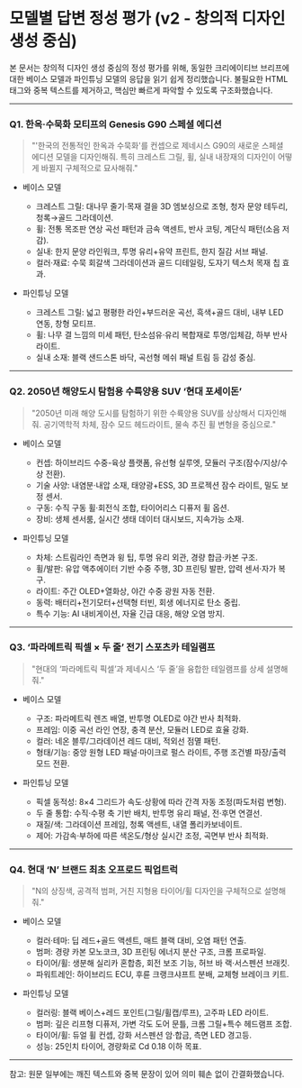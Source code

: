# 모델별 답변 정성 평가 (v2 - 창의적 디자인 생성 중심)

본 문서는 창의적 디자인 생성 중심의 정성 평가를 위해, 동일한 크리에이티브 브리프에 대한 베이스 모델과 파인튜닝 모델의 응답을 읽기 쉽게 정리했습니다. 불필요한 HTML 태그와 중복 텍스트를 제거하고, 핵심만 빠르게 파악할 수 있도록 구조화했습니다.

---

### Q1. 한옥·수묵화 모티프의 Genesis G90 스페셜 에디션

> "'한국의 전통적인 한옥과 수묵화'를 컨셉으로 제네시스 G90의 새로운 스페셜 에디션 모델을 디자인해줘. 특히 크레스트 그릴, 휠, 실내 내장재의 디자인이 어떻게 바뀔지 구체적으로 묘사해줘."

- 베이스 모델
  - 크레스트 그릴: 대나무 줄기·목재 결을 3D 엠보싱으로 조형, 청자 문양 테두리, 청록→골드 그라데이션.
  - 휠: 전통 목조판 연상 곡선 패턴과 금속 액센트, 반사 코팅, 계단식 패턴(소음 저감).
  - 실내: 한지 문양 라인워크, 투명 유리+유약 프린트, 한지 질감 서브 패널.
  - 컬러·재료: 수묵 회갈색 그라데이션과 골드 디테일링, 도자기 텍스처 목재 칩 효과.

- 파인튜닝 모델
  - 크레스트 그릴: 넓고 평평한 라인+부드러운 곡선, 흑색+골드 대비, 내부 LED 연동, 창형 모티프.
  - 휠: 나무 결 느낌의 미세 패턴, 탄소섬유·유리 복합재로 투명/입체감, 하부 반사 라이트.
  - 실내 소재: 블랙 샌드스톤 바닥, 곡선형 메쉬 패널 트림 등 감성 중심.

---

### Q2. 2050년 해양도시 탐험용 수륙양용 SUV ‘현대 포세이돈’

> "2050년 미래 해양 도시를 탐험하기 위한 수륙양용 SUV를 상상해서 디자인해줘. 공기역학적 차체, 잠수 모드 헤드라이트, 물속 추진 휠 변형을 중심으로."

- 베이스 모델
  - 컨셉: 하이브리드 수중-육상 플랫폼, 유선형 실루엣, 모듈러 구조(잠수/지상/수상 전환).
  - 기술 사양: 내염분·내압 소재, 태양광+ESS, 3D 프로젝션 잠수 라이트, 밀도 보정 센서.
  - 구동: 수직 구동 휠·회전식 조합, 타이어리스 디퓨저 휠 옵션.
  - 장비: 생체 센서룸, 실시간 생태 데이터 대시보드, 지속가능 소재.

- 파인튜닝 모델
  - 차체: 스트림라인 측면과 윙 팁, 투명 유리 외관, 경량 합금·카본 구조.
  - 휠/발판: 유압 액추에이터 기반 수중 주행, 3D 프린팅 발판, 압력 센서·자가 복구.
  - 라이트: 주간 OLED+열화상, 야간 수중 광원 자동 전환.
  - 동력: 배터리+전기모터+선택형 터빈, 회생 에너지로 탄소 중립.
  - 특수 기능: AI 내비게이션, 자율 긴급 대응, 해양 오염 방지.

---

### Q3. ‘파라메트릭 픽셀 × 두 줄’ 전기 스포츠카 테일램프

> "현대의 ‘파라메트릭 픽셀’과 제네시스 ‘두 줄’을 융합한 테일램프를 상세 설명해줘."

- 베이스 모델
  - 구조: 파라메트릭 렌즈 배열, 반투명 OLED로 야간 반사 최적화.
  - 프레임: 이중 곡선 라인 연장, 충격 분산, 모듈러 LED로 효율 강화.
  - 컬러: 네온 블루/그라데이션 레드 대비, 적외선 점멸 패턴.
  - 형태/기능: 중앙 원형 LED 패널·마이크로 펄스 라이트, 주행 조건별 파장/출력 모드 전환.

- 파인튜닝 모델
  - 픽셀 동적성: 8×4 그리드가 속도·상황에 따라 간격 자동 조정(파도처럼 변형).
  - 두 줄 통합: 수직·수평 축 기반 배치, 반투명 유리 패널, 전·후면 연결선.
  - 재질/색: 그라데이션 프레임, 청록 액센트, 내열 폴리카보네이트.
  - 제어: 가감속·부하에 따른 색온도/형상 실시간 조정, 곡면부 반사 최적화.

---

### Q4. 현대 ‘N’ 브랜드 최초 오프로드 픽업트럭

> "N의 상징색, 공격적 범퍼, 거친 지형용 타이어/휠 디자인을 구체적으로 설명해줘."

- 베이스 모델
  - 컬러·테마: 딥 레드+골드 액센트, 매트 블랙 대비, 오염 패턴 연출.
  - 범퍼: 경량 카본 모노코크, 3D 프린팅 에너지 분산 구조, 크롬 프로파일.
  - 타이어/휠: 생분해 실리카 혼합층, 회전 보조 기능, 허브 바 랙·서스펜션 브래킷.
  - 파워트레인: 하이브리드 ECU, 후륜 크랭크샤프트 분배, 교체형 브레이크 키트.

- 파인튜닝 모델
  - 컬러링: 블랙 베이스+레드 포인트(그릴/휠캡/루프), 고주파 LED 라이트.
  - 범퍼: 깊은 리프형 디퓨저, 가변 각도 도어 문틀, 크롬 그릴+특수 헤드램프 조합.
  - 타이어/휠: 듀얼 휠 컨셉, 강화 서스펜션 암·합금, 측면 LED 경고등.
  - 성능: 25인치 타이어, 경량화로 Cd 0.18 이하 목표.

---

참고: 원문 일부에는 깨진 텍스트와 중복 문장이 있어 의미 훼손 없이 간결화했습니다.
